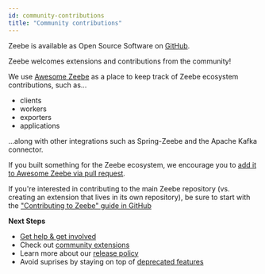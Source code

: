 ```yaml
---
id: community-contributions
title: "Community contributions"
---
```


Zeebe is available as Open Source Software on [GitHub](https://github.com/zeebe-io/zeebe).

Zeebe welcomes extensions and contributions from the community!

We use [Awesome Zeebe](https://awesome.zeebe.io/) as a place to keep track of Zeebe ecosystem contributions, such as...

- clients
- workers
- exporters
- applications

...along with other integrations such as Spring-Zeebe and the Apache Kafka connector.

If you built something for the Zeebe ecosystem, we encourage you to [add it to Awesome Zeebe via pull request](https://github.com/zeebe-io/awesome-zeebe/blob/master/CONTRIBUTING.md).

If you're interested in contributing to the main Zeebe repository (vs. creating an extension that lives in its own repository), be sure to start with the ["Contributing to Zeebe" guide in GitHub](https://github.com/zeebe-io/zeebe/blob/master/CONTRIBUTING.md)

**Next Steps**

- [Get help & get involved](get-help-get-involved.md)
- Check out [community extensions](https://awesome.zeebe.io/)
- Learn more about our [release policy](reference/release-policy.md)
- Avoid suprises by staying on top of [deprecated features](reference/deprecated-features.md)
